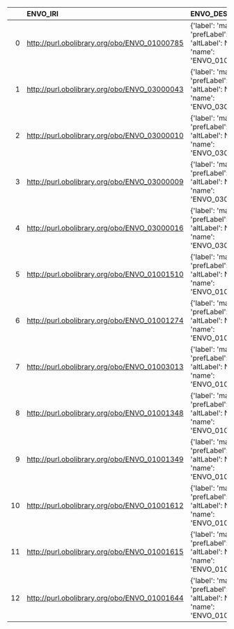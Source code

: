 |    | ENVO_IRI                                     | ENVO_DESC                                                                           | OSMO_IRI                                           | OSMO_DESC            | OSMO_DEF   |
|---:|:---------------------------------------------|:------------------------------------------------------------------------------------|:---------------------------------------------------|:---------------------|:-----------|
|  0 | http://purl.obolibrary.org/obo/ENVO_01000785 | {'label': 'material', 'prefLabel': None, 'altLabel': None, 'name': 'ENVO_01000785'} | https://emmc.eu/semantics/evmpo/evmpo.ttl#material | {'name': 'material'} | []         |
|  1 | http://purl.obolibrary.org/obo/ENVO_03000043 | {'label': 'material', 'prefLabel': None, 'altLabel': None, 'name': 'ENVO_03000043'} | https://emmc.eu/semantics/evmpo/evmpo.ttl#material | {'name': 'material'} | []         |
|  2 | http://purl.obolibrary.org/obo/ENVO_03000010 | {'label': 'material', 'prefLabel': None, 'altLabel': None, 'name': 'ENVO_03000010'} | https://emmc.eu/semantics/evmpo/evmpo.ttl#material | {'name': 'material'} | []         |
|  3 | http://purl.obolibrary.org/obo/ENVO_03000009 | {'label': 'material', 'prefLabel': None, 'altLabel': None, 'name': 'ENVO_03000009'} | https://emmc.eu/semantics/evmpo/evmpo.ttl#material | {'name': 'material'} | []         |
|  4 | http://purl.obolibrary.org/obo/ENVO_03000016 | {'label': 'material', 'prefLabel': None, 'altLabel': None, 'name': 'ENVO_03000016'} | https://emmc.eu/semantics/evmpo/evmpo.ttl#material | {'name': 'material'} | []         |
|  5 | http://purl.obolibrary.org/obo/ENVO_01001510 | {'label': 'material', 'prefLabel': None, 'altLabel': None, 'name': 'ENVO_01001510'} | https://emmc.eu/semantics/evmpo/evmpo.ttl#material | {'name': 'material'} | []         |
|  6 | http://purl.obolibrary.org/obo/ENVO_01001274 | {'label': 'material', 'prefLabel': None, 'altLabel': None, 'name': 'ENVO_01001274'} | https://emmc.eu/semantics/evmpo/evmpo.ttl#material | {'name': 'material'} | []         |
|  7 | http://purl.obolibrary.org/obo/ENVO_01003013 | {'label': 'material', 'prefLabel': None, 'altLabel': None, 'name': 'ENVO_01003013'} | https://emmc.eu/semantics/evmpo/evmpo.ttl#material | {'name': 'material'} | []         |
|  8 | http://purl.obolibrary.org/obo/ENVO_01001348 | {'label': 'material', 'prefLabel': None, 'altLabel': None, 'name': 'ENVO_01001348'} | https://emmc.eu/semantics/evmpo/evmpo.ttl#material | {'name': 'material'} | []         |
|  9 | http://purl.obolibrary.org/obo/ENVO_01001349 | {'label': 'material', 'prefLabel': None, 'altLabel': None, 'name': 'ENVO_01001349'} | https://emmc.eu/semantics/evmpo/evmpo.ttl#material | {'name': 'material'} | []         |
| 10 | http://purl.obolibrary.org/obo/ENVO_01001612 | {'label': 'material', 'prefLabel': None, 'altLabel': None, 'name': 'ENVO_01001612'} | https://emmc.eu/semantics/evmpo/evmpo.ttl#material | {'name': 'material'} | []         |
| 11 | http://purl.obolibrary.org/obo/ENVO_01001615 | {'label': 'material', 'prefLabel': None, 'altLabel': None, 'name': 'ENVO_01001615'} | https://emmc.eu/semantics/evmpo/evmpo.ttl#material | {'name': 'material'} | []         |
| 12 | http://purl.obolibrary.org/obo/ENVO_01001644 | {'label': 'material', 'prefLabel': None, 'altLabel': None, 'name': 'ENVO_01001644'} | https://emmc.eu/semantics/evmpo/evmpo.ttl#material | {'name': 'material'} | []         |